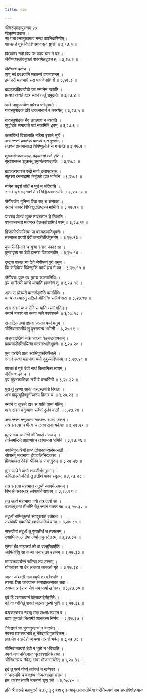 ```yaml
---
title: ०२७

---
```

श्रीगरुडमहापुराणम् २७  
श्रीकृष्ण उवाच ।  
सा गता स्नातुकामाथ नन्दां पापनिवारिणीम् ।  
पप्रच्छ तं गुरुं विप्रं विनयावनता सुधीः ॥ ३,२७.१ ॥  
  
किन्नामेयं नदी विप्र किं कार्यं चात्र मे वद ।  
जैगीषव्यस्त्वेवमुक्तो वाक्यमेतदुवाच ह ॥ ३,२७.२ ॥  
  
जैगीषव्य उवाच ।  
शृणु भद्रे प्रवक्ष्यामि माहात्म्यं पापनाशनम् ।  
इयं नदी महाभागे सदा पापविनाशिनी ॥ ३,२७.३ ॥  
  
ब्रह्महत्यादिपापौघो यत्र स्नानेन नश्यति ।  
प्रत्यक्षं दृश्यते ह्यत्र स्नानं कर्तुं समुद्यतैः ॥ ३,२७.४ ॥  
  
जलं चाशुभ्ररूपेण पापैश्च परिदृश्यते ।  
यावच्छुभ्रोदकं देवि तावत्सनानं च कारयेत् ॥ ३,२७.५ ॥  
  
यावच्छुभ्रोदकं नैव तावत्पापं न नश्यति ।  
शुद्धोदके समायाते पापं नष्टमिति ध्रुवम् ॥ ३,२७.६ ॥  
  
कलावित्थं विशालाक्षि महिमा दृश्यते भुवि ।  
अत्र स्नानं प्रकर्तव्यं दातव्यं दान मुत्तमम् ।  
ततश्च ज्ञानमासाद्य विविष्णुलोकं स गच्छति ॥ ३,२७.७ ॥  
  
गुरुस्त्रीगमनाच्चन्द्र अहल्यायां गतो हरिः ।  
सुरापानाच्च शुक्रस्तु सुवर्णहरणाद्बलिः ॥ ३,२७.८ ॥  
  
ब्रह्महत्यायाश्च रुद्रो नागो दत्तापहारकः ।  
सूतस्य हननाद्रामो निर्मुक्तो ह्यत्र भामिनि ॥ ३,२७.९ ॥  
  
नानेन सदृशं तीर्थं न भूतं न भविष्यति ।  
स्नानं कुरु महाभागे तेन सिद्धिं ह्यवाप्स्यसि ॥ ३,२७.१० ॥  
  
जैगीषव्येण मुनिना पित्रा सह च कन्यका ।  
स्नानं चकार विधिवदुदतिष्ठच्च भामिनि ॥ ३,२७.११ ॥  
  
यावच्च पौरुषं सूक्तं तावत्कालं हि तिष्ठति ।  
पश्चाज्जप्त्वा महामन्त्रं वेङ्कटेशाभिधं परम् ॥ ३,२७.१२ ॥  
  
द्विजातीन्प्रीणयित्वा सा वस्त्रद्रव्यादिभूषणैः ।  
तस्माच्च प्रययौ देवी कमारीतीर्थमुत्तमम् ॥ ३,२७.१३ ॥  
  
कुमारीमहिमानं च श्रुत्वा स्नानं चकार सा ।  
पुनरावृत्य सा देवी ह्यन्तरा विरजानदीम् ॥ ३,२७.१४ ॥  
  
दृष्ट्वा पप्रच्छ सा देवी जैगीषव्यं गुरुं प्रभुम् ।  
किं संज्ञिकेयं विप्रेन्द्र किं कार्यं ह्यत्र मे वद ॥ ३,२७.१५ ॥  
  
जैगीषव्यः पृष्ट एव मुवाच करुणानिधिः ।  
इयं भागीरथी कन्ये आयाति ह्यन्तरेण तु ॥ ३,२७.१६ ॥  
  
अतः सा प्रोच्यते ह्यन्तर्गङ्गेति परमर्षिभिः ।  
कन्ये त्वस्यास्तु सलिलं श्रीनिनिवासप्रियं सदा ॥ ३,२७.१७ ॥  
  
अत्र स्नानं यः करोति स याति परमां गतिम् ।  
स्नानं चकार सा कन्या जले परमपावने ॥ ३,२७.१८ ॥  
  
दानादिकं तथा ज्ञात्वा जजाप परमं मनुम् ।  
श्रीनिवाससमीपं तु पुनरागत्य भामिनी ॥ ३,२७.१९ ॥  
  
अङ्गप्रदक्षिणं चक्रे भक्त्या वेङ्कटनायकम् ।  
ब्राह्मणादीन्प्रीणयित्वा वस्त्रगन्धादिभूषणैः ॥ ३,२७.२० ॥  
  
पुनः परदिने प्रातः स्वामिपुष्करिणीजले ।  
स्नानं कृत्वा महाभागा ययौ तुंबुरुसंज्ञिकाम् ॥ ३,२७.२१ ॥  
  
पप्रच्छ तं गुरुं देवी नाथं किन्नामिका त्वयम् ।  
जैगीषव्य उवाच ।  
इयं तुंबरुकाभिज्ञा नारी वै वरवर्णिनी ॥ ३,२७.२२ ॥  
  
पुरा तुं बुरुणा साकं नारदस्तपसि स्थितः ।  
अत्र प्रादुरभूद्विष्णुर्नारदस्य हिताय च ॥ ३,२७.२३ ॥  
  
स्नानं यः कुरुते ह्यत्र स याति परमां गतिम् ।  
अत्र स्नानं मनुष्याणां सर्वेषां दुर्लभं कलौ ॥ ३,२७.२४ ॥  
  
अत्र स्नानं मनुष्याणां नाल्पस्य तपसः फलम् ।  
तत्र स्नात्वा च पीत्वा च दत्त्वा दानान्यकेशः ॥ ३,२७.२५ ॥  
  
पुनरागत्य सा देवी श्रीनिवासं ननाम ह ।  
तस्मिमन्दिने ब्राह्मणांश्च तर्पयामास भमिनि ॥ ३,२७.२६ ॥  
  
स्वामिपुष्करिणीं प्राप्य दीपान्प्राज्वालयत्सती ।  
सोपानेषु महाभागा दीपावलिभिरञ्जसा ।  
प्रीणयामास देवेशं श्रीनिवासं जगद्गुरुम् ॥ ३,२७.२७ ॥  
  
पुनः परदिने प्राप्ते शक्रतीर्थमनुत्तमम् ।  
कपिलाख्योर्ध्वदेशे तु तत्तीर्थं पावनं स्मृतम् ॥ ३,२७.२८ ॥  
  
तत्र स्नात्वा महाभागा तदूर्ध्वं स्नापयेत्स्वयम् ।  
विष्वसेनसरस्तत्र सर्वपापविनाशनम् ॥ ३,२७.२९ ॥  
  
तत ऊर्ध्वं महाभागा ययौ तत्र ददर्श सा ।  
पञ्चायुधानां तीर्थानि तेषु स्नानं चकार सा ॥ ३,२७.३० ॥  
  
तदूर्ध्वं चाग्निकुण्डं स्याद्दुरारोहं ततोग्रतः ।  
तस्योपरि ब्रह्मतीर्थं ब्रह्महत्याविमोचनम् ॥ ३,२७.३१ ॥  
  
सप्तर्षीणां तदूर्ध्वं तु पुण्यतीर्थं च सत्फलम् ।  
दशाधिकफलं तेषा तीर्थानामुत्तरोत्तरम् ॥ ३,२७.३२ ॥  
  
एतेषां चैव माहात्म्यं को वा वक्तुमिहार्हति ।  
ऋषितीर्थेषु सा कन्या चचार तप उत्तमम् ॥ ३,२७.३३ ॥  
  
ममावतारपर्यन्तं चरित्वा तप उत्तमम् ।  
योगधारण या देहं त्यक्त्वा जांबवतो गृहे ॥ ३,२७.३४ ॥  
  
जाता जांबवती नाम ववृधे तस्य वेश्मनि ।  
तस्याः पिता जांबवान्स समादात्कन्यकां तदा ।  
रुक्म्या अनं तरा सैषा मम भार्या खगेश्वर ॥ ३,२७.३५ ॥  
  
इदं हि परमाख्यानं वेङ्कटाद्रेर्महागिरेः ।  
को वा वर्णयितुं शक्तो मदन्यः पुरुषो भुवि ॥ ३,२७.३६ ॥  
  
वेङ्कटेशस्य नैवेद्यं सदा लक्ष्मीः करोति वै ।  
ब्रह्मा पूजयते नित्यमेवं शास्त्रस्य निर्णयः ॥ ३,२७.३७ ॥  
  
नैवेद्यभक्षिणां पुंसामुपहासं न कारयेत् ।  
स्वस्य प्राशस्त्यभावे तु नैवेद्यादि गुडादिकम् ।  
ग्राह्यमेव न संदेहो अन्यथा नारकी भवेत् ॥ ३,२७.३८ ॥  
  
श्रीनिवासात्परो देवो न भूतो न भविष्यति ।  
स्वयं च पाचयित्वात्वं घृतपक्वादिकं तथा ।  
श्रीनिवासस्य नैवेद्यं दत्त्वा भोजनमाचरेत् ॥ ३,२७.३९ ॥  
  
इदं तु परमं गोप्यं तवोक्तं च खगेश्वर ।  
न कस्यापि च वक्तव्यं गोप्यत्वात्खगसत्तम ।  
इतः परं प्रवक्ष्यामि तारतम्यं शृणु प्रभो ॥ ३,२७.४० ॥  
  
इति श्रीगारुडे महापुराणे उत्त दृ तृ दृ ब्रह्म दृ कन्याकृतनानातीर्थयात्रादिनिरूपणं नाम सप्तविंशोऽध्यायः